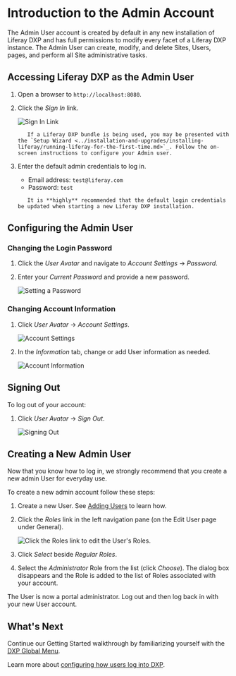 # Introduction to the Admin Account

The Admin User account is created by default in any new installation of Liferay DXP and has full permissions to modify every facet of a Liferay DXP instance. The Admin User can create, modify, and delete Sites, Users, pages, and perform all Site administrative tasks.

## Accessing Liferay DXP as the Admin User

1. Open a browser to `http://localhost:8080`.

1. Click the _Sign In_ link.

    ![Sign In Link](./introduction-to-the-admin-account/images/01.png "Sign In Link")

    ```note::
       If a Liferay DXP bundle is being used, you may be presented with the `Setup Wizard <../installation-and-upgrades/installing-liferay/running-liferay-for-the-first-time.md>`_. Follow the on-screen instructions to configure your Admin user.
    ```

1. Enter the default admin credentials to log in.

    * Email address: `test@liferay.com`
    * Password: `test`

    ```warning::
       It is **highly** recommended that the default login credentials be updated when starting a new Liferay DXP installation.
    ```

## Configuring the Admin User

### Changing the Login Password

1. Click the _User Avatar_ and navigate to _Account Settings_ &rarr; _Password_.

1. Enter your _Current Password_ and provide a new password.

    ![Setting a Password](./introduction-to-the-admin-account/images/02.png "Setting a Password")

### Changing Account Information

1. Click _User Avatar_ &rarr; _Account Settings_.

    ![Account Settings](./introduction-to-the-admin-account/images/03.png "Account Settings")

1. In the _Information_ tab, change or add User information as needed.

    ![Account Information](./introduction-to-the-admin-account/images/04.png "Account Information")

## Signing Out

To log out of your account:

1. Click _User Avatar_ &rarr; _Sign Out_.

    ![Signing Out](./introduction-to-the-admin-account/images/05.png "Signing Out")

## Creating a New Admin User

Now that you know how to log in, we strongly recommend that you create a new admin User for everyday use.

To create a new admin account follow these steps:

1. Create a new User. See [Adding Users](../users-and-permissions/users/adding-and-managing-users.md) to learn how.

1. Click the *Roles* link in the left navigation pane (on the Edit User page under General).

    ![Click the Roles link to edit the User's Roles.](./introduction-to-the-admin-account/images/06.png)

1. Click *Select* beside *Regular Roles*.

1. Select the *Administrator* Role from the list (click *Choose*). The dialog box disappears and the Role is added to the list of Roles associated with your account.

The User is now a portal administrator. Log out and then log back in with your new User account.

## What's Next

Continue our Getting Started walkthrough by familiarizing yourself with the [DXP Global Menu](./navigating-dxp.md).

Learn more about [configuring how users log into DXP](../installation-and-upgrades/securing-liferay/authentication-basics.md).
